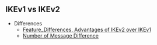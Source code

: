 ## IKEv1 vs IKEv2
- Differences
  - [Feature_Differences, Advantages of IKEv2 over IKEv1](Feature_Difference.md)
  - [Number of Message Difference](Number_of_Messages.md)
